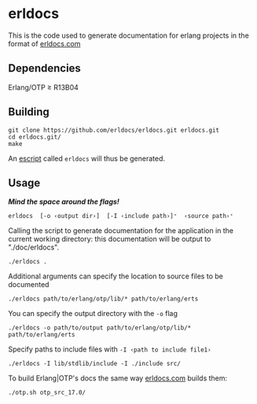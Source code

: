 # erldocs
This is the code used to generate documentation for erlang projects in the format of
[erldocs.com](http://erldocs.com)

## Dependencies
Erlang/OTP ≥ R13B04

## Building

    git clone https://github.com/erldocs/erldocs.git erldocs.git
    cd erldocs.git/
    make

An [escript](http://www.erlang.org/doc/man/escript.html) called `erldocs` will thus be generated.

## Usage

***Mind the space around the flags!***

    erldocs  [-o ‹output dir›]  [-I ‹include path›]⁺  ‹source path›⁺

Calling the script to generate documentation for the application in the current working directory:
this documentation will be output to "./doc/erldocs".

    ./erldocs .

Additional arguments can specify the location to source files to be documented

    ./erldocs path/to/erlang/otp/lib/* path/to/erlang/erts

You can specify the output directory with the `-o` flag

    ./erldocs -o path/to/output path/to/erlang/otp/lib/* path/to/erlang/erts

Specify paths to include files with `-I ‹path to include file1›`

    ./erldocs -I lib/stdlib/include -I ./include src/

To build Erlang|OTP's docs the same way [erldocs.com](http://erldocs.com/) builds them:

    ./otp.sh otp_src_17.0/
